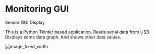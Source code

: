 # Monitoring GUI
Sensor GUI Display

This is a Python Tkinter based application.
Reads serial data from USB.
Displays some data graph. 
And shows other data values.

![image_fixed_width](https://github.com/jrgumtang/monitoring-gui-tkinter/assets/70066792/223245bf-d159-46d8-80a5-50884f85b340)
